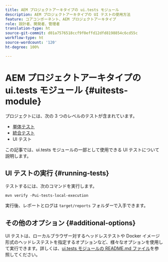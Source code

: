 ```yaml
---
title: AEM プロジェクトアーキタイプの ui.tests モジュール
description: AEM プロジェクトアーキタイプの UI テストの使用方法
feature: コアコンポーネント、AEM プロジェクトアーキタイプ
role: 設計者、開発者、管理者
translation-type: ht
source-git-commit: d01a7576518ccf9f0effd12dfd8198854c6cd55c
workflow-type: ht
source-wordcount: '120'
ht-degree: 100%

---
```



# AEM プロジェクトアーキタイプの ui.tests モジュール {#uitests-module}

プロジェクトには、次の 3 つのレベルのテストが含まれています。

* [単体テスト](core.md#unit-tests)
* [統合テスト](ittests.md)
* UI テスト

この記事では、ui.tests モジュールの一部として使用できる UI テストについて説明します。

## UI テストの実行 {#running-tests}

テストするには、次のコマンドを実行します。

```shell
mvn verify -Pui-tests-local-execution
```

実行後、レポートとログは `target/reports` フォルダーで入手できます。

## その他のオプション {#additional-options}

UI テストは、ローカルブラウザー対するヘッドレステストや Docker イメージ形式のヘッドレステストを指定するオプションなど、様々なオプションを使用して実行できます。詳しくは、[ui.tests モジュールの README.md ファイル](https://github.com/adobe/aem-project-archetype/tree/master/src/main/archetype/ui.tests)を参照してください。
